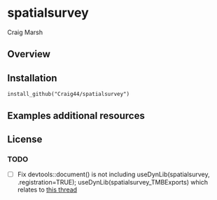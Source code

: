 # spatialsurvey
Craig Marsh
## Overview
## Installation
`install_github("Craig44/spatialsurvey")`

## Examples additional resources

## License

### TODO

- [ ] Fix devtools::document() is not including useDynLib(spatialsurvey, .registration=TRUE); useDynLib(spatialsurvey_TMBExports) which relates to [this thread](https://github.com/mlysy/TMBtools/issues/4)




